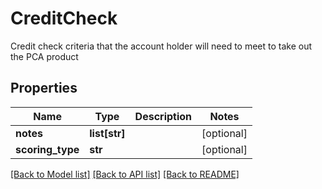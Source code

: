 # CreditCheck

Credit check criteria that the account holder will need to meet to take out the PCA product
## Properties
Name | Type | Description | Notes
------------ | ------------- | ------------- | -------------
**notes** | **list[str]** |  | [optional] 
**scoring_type** | **str** |  | [optional] 

[[Back to Model list]](../README.md#documentation-for-models) [[Back to API list]](../README.md#documentation-for-api-endpoints) [[Back to README]](../README.md)



